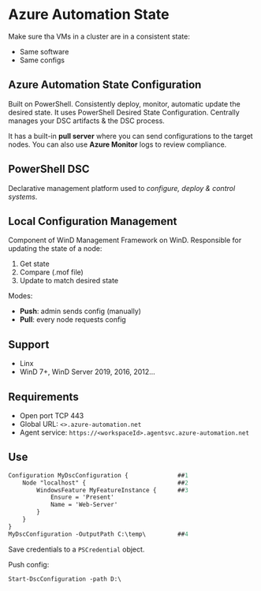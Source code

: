 # Azure Automation State
Make sure tha VMs in a cluster are in a consistent state:
- Same software
- Same configs

## Azure Automation State Configuration
Built on PowerShell. Consistently deploy, monitor, automatic update the desired state. It uses
PowerShell Desired State Configuration. Centrally manages your DSC artifacts & the DSC process.

It has a built-in **pull server** where you can send configurations to the target nodes. You can
also use **Azure Monitor** logs to review compliance.

## PowerShell DSC
Declarative management platform used to *configure, deploy & control systems*.

## Local Configuration Management
Component of WinD Management Framework on WinD. Responsible for updating the state of a node:
1. Get state
2. Compare (.mof file)
3. Update to match desired state

Modes:
- **Push**: admin sends config (manually)
- **Pull**: every node requests config

## Support
- Linx
- WinD 7+, WinD Server 2019, 2016, 2012...

## Requirements
- Open port TCP 443
- Global URL: `<>.azure-automation.net`
- Agent service: `https://<workspaceId>.agentsvc.azure-automation.net`

## Use
```ps
Configuration MyDscConfiguration {              ##1
    Node "localhost" {                          ##2
        WindowsFeature MyFeatureInstance {      ##3
            Ensure = 'Present'
            Name = 'Web-Server'
        }
    }
}
MyDscConfiguration -OutputPath C:\temp\         ##4
```

Save credentials to a `PSCredential` object.

Push config:
```ps
Start-DscConfiguration -path D:\
```
